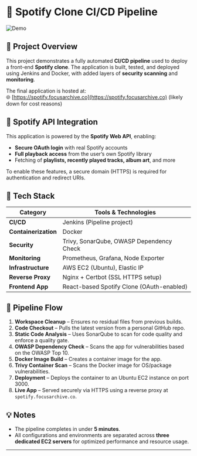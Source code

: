 # 🎵 Spotify Clone CI/CD Pipeline

![Demo](./images/SpotifyCloneDemo-ezgif.com-optimize.gif)

## 🚀 Project Overview

This project demonstrates a fully automated **CI/CD pipeline** used to deploy a front-end **Spotify clone**. The application is built, tested, and deployed using Jenkins and Docker, with added layers of **security scanning** and **monitoring**.

The final application is hosted at:  
🌐 [https://spotify.focusarchive.co](https://spotify.focusarchive.co) (likely down for cost reasons)

## 🔗 Spotify API Integration

This application is powered by the **Spotify Web API**, enabling:

- **Secure OAuth login** with real Spotify accounts
- **Full playback access** from the user’s own Spotify library
- Fetching of **playlists, recently played tracks, album art**, and more

To enable these features, a secure domain (HTTPS) is required for authentication and redirect URIs.

## 🧰 Tech Stack

| Category            | Tools & Technologies                                |
|---------------------|-----------------------------------------------------|
| **CI/CD**           | Jenkins (Pipeline project)                          |
| **Containerization**| Docker                                              |
| **Security**        | Trivy, SonarQube, OWASP Dependency Check            |
| **Monitoring**      | Prometheus, Grafana, Node Exporter                  |
| **Infrastructure**  | AWS EC2 (Ubuntu), Elastic IP                        |
| **Reverse Proxy**   | Nginx + Certbot (SSL HTTPS setup)                   |
| **Frontend App**    | React-based Spotify Clone (OAuth-enabled)           |

## 🔄 Pipeline Flow

1. **Workspace Cleanup** – Ensures no residual files from previous builds.
2. **Code Checkout** – Pulls the latest version from a personal GitHub repo.
3. **Static Code Analysis** – Uses SonarQube to scan for code quality and enforce a quality gate.
4. **OWASP Dependency Check** – Scans the app for vulnerabilities based on the OWASP Top 10.
5. **Docker Image Build** – Creates a container image for the app.
6. **Trivy Container Scan** – Scans the Docker image for OS/package vulnerabilities.
7. **Deployment** – Deploys the container to an Ubuntu EC2 instance on port 3000.
8. **Live App** – Served securely via HTTPS using a reverse proxy at `spotify.focusarchive.co`.

## 💡 Notes

- The pipeline completes in under **5 minutes**.
- All configurations and environments are separated across **three dedicated EC2 servers** for optimized performance and resource usage.

---
